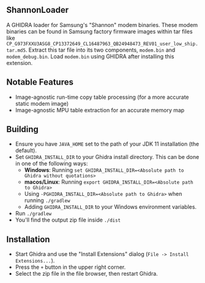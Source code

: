 ## ShannonLoader

A GHIDRA loader for Samsung's "Shannon" modem binaries. These modem binaries can be found in Samsung factory firmware images within tar files like `CP_G973FXXU3ASG8_CP13372649_CL16487963_QB24948473_REV01_user_low_ship.tar.md5`.
Extract this tar file into its two components, `modem.bin` and `modem_debug.bin`. Load `modem.bin` using GHIDRA after installing this extension.

## Notable Features
* Image-agnostic run-time copy table processing (for a more accurate static modem image)
* Image-agnostic MPU table extraction for an accurate memory map

## Building
- Ensure you have ``JAVA_HOME`` set to the path of your JDK 11 installation (the default).
- Set ``GHIDRA_INSTALL_DIR`` to your Ghidra install directory. This can be done in one of the following ways:
    - **Windows**: Running ``set GHIDRA_INSTALL_DIR=<Absolute path to Ghidra without quotations>``
    - **macos/Linux**: Running ``export GHIDRA_INSTALL_DIR=<Absolute path to Ghidra>``
    - Using ``-PGHIDRA_INSTALL_DIR=<Absolute path to Ghidra>`` when running ``./gradlew``
    - Adding ``GHIDRA_INSTALL_DIR`` to your Windows environment variables.
- Run ``./gradlew``
- You'll find the output zip file inside `./dist`

## Installation
- Start Ghidra and use the "Install Extensions" dialog (``File -> Install Extensions...``).
- Press the ``+`` button in the upper right corner.
- Select the zip file in the file browser, then restart Ghidra.
